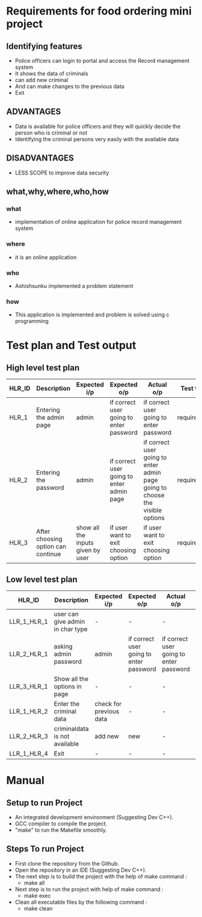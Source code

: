 # Requirements for food ordering mini project #

## Identifying features ##

* Police officers can login to portal and access the Record management system
* It shows the data of criminals
* can add new criminal
* And can make changes to the previous data
* Exit


## ADVANTAGES ##

* Data is available for police officers and they will quickly decide the person who is criminal or not
* Identifying the criminal persons very easily with the available data

## DISADVANTAGES ##
* LESS SCOPE to improve data security

## what,why,where,who,how ##
### what ###
* implementation of online application for police record management system
### where ###
* it is an online application
### who ###
* Ashishsunku implemented a problem statement
### how ###
* This application is implemented and problem is solved using c programming 

# Test plan and Test output #
## High level test plan ##
|HLR_ID|	Description|	Expected i/p	|Expected o/p	|Actual o/p|	Test type|
|----|----|----|----|----|----|
|HLR_1|	Entering the admin page|admin|if correct user going to enter password|if correct user going to enter password|requirement|
|HLR_2|	Entering the password|admin|if correct user going to enter admin page|if correct user going to enter admin page going to choose the visible options|requirement|
|HLR_3|After choosing option can continue|show all the inputs given by user|if user want to exit choosing option|if user want to exit choosing option|requirement

## Low level test plan ##
|HLR_ID|	Description	|Expected i/p|	Expected o/p|	Actual o/p|	Test type|
|----|----|----|----|----|----|
|LLR_1_HLR_1|user can give admin in char type|-|-|-|-|			
|LLR_2_HLR_1|asking admin password|admin|if correct user going to enter password|if correct user going to  enter password|requirement|
|LLR_3_HLR_1|Show all the options in page|-|-|-|-|
|LLR_1_HLR_2|Enter the criminal data|check for previous data |-|-|requirement|
|LLR_2_HLR_3|criminaldata is not available| add new | new | - |requirement| 
|LLR_1_HLR_4|Exit|-|-|-|-|

# Manual #
## Setup to run Project ##
* An integrated development environment (Suggesting Dev C++).
* GCC compiler to compile the project.
* "make" to run the Makefile smoothly.
## Steps To run Project ##
* First clone the repository from the Github.
* Open the repository in an IDE (Suggesting Dev C++).
* The next step is to build the project with the help of make command :
   * make all
* Next step is to run the project with help of make command :
   * make exec
* Clean all executable files by the following command :
   * make clean
